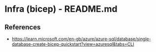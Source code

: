 # Infra (bicep) - README.md



## References
- https://learn.microsoft.com/en-gb/azure/azure-sql/database/single-database-create-bicep-quickstart?view=azuresql&tabs=CLI
